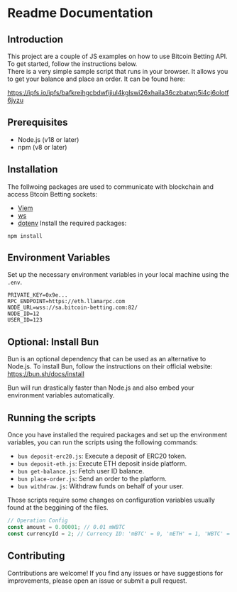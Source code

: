 # Readme Documentation

## Introduction

This project are a couple of JS examples on how to use Bitcoin Betting API. To get started, follow the instructions below.  
There is a very simple sample script that runs in your browser. It allows you to get your balance and place an order.  It can be found here:

https://ipfs.io/ipfs/bafkreihgcbdwfijiul4kglswi26xhaila36czbatwp5i4cj6olotf6jyzu


## Prerequisites

- Node.js (v18 or later)
- npm (v8 or later)

## Installation

The follwoing packages are used to communicate with blockchain and access Btcoin Betting sockets:

- [Viem](https://viem.sh/)
- [ws](https://github.com/websockets/ws)
- [dotenv](https://github.com/motdotla/dotenv)
  Install the required packages:

```
npm install
```

## Environment Variables

Set up the necessary environment variables in your local machine using the `.env`.

```env
PRIVATE_KEY=0x9e...
RPC_ENDPOINT=https://eth.llamarpc.com
NODE_URL=wss://sa.bitcoin-betting.com:82/
NODE_ID=12
USER_ID=123
```

## Optional: Install Bun

Bun is an optional dependency that can be used as an alternative to Node.js. To install Bun, follow the instructions on their official website: https://bun.sh/docs/install

Bun will run drastically faster than Node.js and also embed your environment variables automatically.

## Running the scripts

Once you have installed the required packages and set up the environment variables, you can run the scripts using the following commands:

- `bun deposit-erc20.js`: Execute a deposit of ERC20 token.
- `bun deposit-eth.js`: Execute ETH deposit inside platform.
- `bun get-balance.js`: Fetch user ID balance.
- `bun place-order.js`: Send an order to the platform.
- `bun withdraw.js`: Withdraw funds on behalf of your user.

Those scripts require some changes on configuration variables usually found at the beggining of the files.

```js
// Operation Config
const amount = 0.00001; // 0.01 mWBTC
const currencyId = 2; // Currency ID: 'mBTC' = 0, 'mETH' = 1, 'WBTC' = 2
```

## Contributing

Contributions are welcome! If you find any issues or have suggestions for improvements, please open an issue or submit a pull request.
